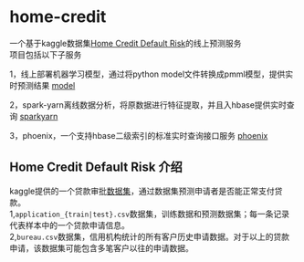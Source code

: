 # home-credit
一个基于kaggle数据集[Home Credit Default Risk](https://www.kaggle.com/c/home-credit-default-risk)的线上预测服务<br/>
项目包括以下子服务<br/>
    
1，线上部署机器学习模型，通过将python model文件转换成pmml模型，提供实时预测结果 [model](https://github.com/raoqiangpeter/model)

2，spark-yarn离线数据分析，将原数据进行特征提取，并且入hbase提供实时查询 [sparkyarn](https://github.com/raoqiangpeter/sparkyarn)
    
3，phoenix，一个支持hbase二级索引的标准实时查询接口服务 [phoenix](https://github.com/raoqiangpeter/phoenix)


## Home Credit Default Risk 介绍

kaggle提供的一个贷款审批[数据集](https://www.kaggle.com/c/home-credit-default-risk/data)，通过数据集预测申请者是否能正常支付贷款。<br/>
1,```application_{train|test}.csv```数据集，训练数据和预测数据集；每一条记录代表样本中的一个贷款申请信息。<br/>
2,```bureau.csv```数据集，信用机构统计的所有客户历史申请数据。对于以上的贷款申请，该数据集可能包含多笔客户以往的申请数据。<br/>
    
    